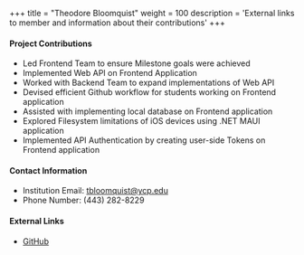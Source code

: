 +++
title = "Theodore Bloomquist"
weight = 100
description = 'External links to member and information about their contributions'
+++

#### Project Contributions
- Led Frontend Team to ensure Milestone goals were achieved
- Implemented Web API on Frontend Application
- Worked with Backend Team to expand implementations of Web API
- Devised efficient Github workflow for students working on Frontend application
- Assisted with implementing local database on Frontend application
- Explored Filesystem limitations of iOS devices using .NET MAUI application
- Implemented API Authentication by creating user-side Tokens on Frontend application

#### Contact Information
- Institution Email: tbloomquist@ycp.edu
- Phone Number: (443) 282-8229

#### External Links
- [GitHub](https://github.com/thbloomquist)
